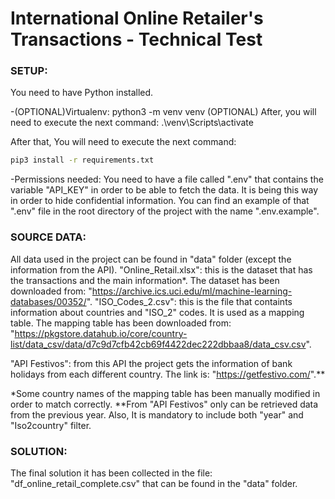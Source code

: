 # International Online Retailer's Transactions - Technical Test

### SETUP:

You need to have Python installed.

-(OPTIONAL)Virtualenv: 
    python3 -m venv venv
    (OPTIONAL) After, you will need to execute the next command:
    .\venv\Scripts\activate

After that, You will need to execute the next command:
```bash
pip3 install -r requirements.txt
```

-Permissions needed:
You need to have a file called ".env" that contains the variable "API_KEY" in order to be able to fetch the data. It is being this way in order to hide confidential information.
You can find an example of that ".env" file in the root directory of the project with the name ".env.example".

### SOURCE DATA:

All data used in the project can be found in "data" folder (except the information from the API).
"Online_Retail.xlsx": this is the dataset that has the transactions and the main information*. The dataset has been downloaded from: "https://archive.ics.uci.edu/ml/machine-learning-databases/00352/".
"ISO_Codes_2.csv": this is the file that containts information about countries and "ISO_2" codes. It is used as a mapping table. The mapping table has been downloaded from: "https://pkgstore.datahub.io/core/country-list/data_csv/data/d7c9d7cfb42cb69f4422dec222dbbaa8/data_csv.csv".

"API Festivos": from this API the project gets the information of bank holidays from each different country. The link is: "https://getfestivo.com/".**

*Some country names of the mapping table has been manually modified in order to match correctly.
**From "API Festivos" only can be retrieved data from the previous year. Also, It is mandatory to include both "year" and "Iso2country" filter. 

### SOLUTION:

The final solution it has been collected in the file: "df_online_retail_complete.csv" that can be found in the "data" folder. 